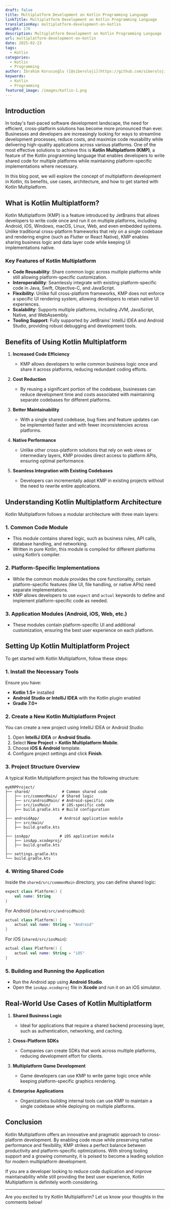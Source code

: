 ```yaml
---
draft: false
title: Multiplatform Development on Kotlin Programming Language
linkTitle: Multiplatform Development on Kotlin Programming Language
translationKey: multiplatform-development-on-kotlin
weight: 170
description: Multiplatform Development on Kotlin Programming Language
url: multiplatform-development-on-kotlin
date: 2025-02-23
tags:
  - Kotlin
categories:
  - Kotlin
  - Programming
author: İbrahim Korucuoğlu ([@siberoloji](https://github.com/siberoloji))
keywords:
  - Kotlin
  - Programming
featured_image: /images/kotlin-1.png
---
```

## Introduction

In today's fast-paced software development landscape, the need for efficient, cross-platform solutions has become more pronounced than ever. Businesses and developers are increasingly looking for ways to streamline development processes, reduce costs, and maximize code reusability while delivering high-quality applications across various platforms. One of the most effective solutions to achieve this is **Kotlin Multiplatform (KMP)**, a feature of the Kotlin programming language that enables developers to write shared code for multiple platforms while maintaining platform-specific implementations where necessary.

In this blog post, we will explore the concept of multiplatform development in Kotlin, its benefits, use cases, architecture, and how to get started with Kotlin Multiplatform.

## What is Kotlin Multiplatform?

Kotlin Multiplatform (KMP) is a feature introduced by JetBrains that allows developers to write code once and run it on multiple platforms, including Android, iOS, Windows, macOS, Linux, Web, and even embedded systems. Unlike traditional cross-platform frameworks that rely on a single codebase and rendering engine (such as Flutter or React Native), KMP enables sharing business logic and data layer code while keeping UI implementations native.

### Key Features of Kotlin Multiplatform

- **Code Reusability**: Share common logic across multiple platforms while still allowing platform-specific customization.
- **Interoperability**: Seamlessly integrate with existing platform-specific code in Java, Swift, Objective-C, and JavaScript.
- **Flexibility**: Unlike full cross-platform frameworks, KMP does not enforce a specific UI rendering system, allowing developers to retain native UI experiences.
- **Scalability**: Supports multiple platforms, including JVM, JavaScript, Native, and WebAssembly.
- **Tooling Support**: Fully supported by JetBrains’ IntelliJ IDEA and Android Studio, providing robust debugging and development tools.

## Benefits of Using Kotlin Multiplatform

1. **Increased Code Efficiency**
   - KMP allows developers to write common business logic once and share it across platforms, reducing redundant coding efforts.

2. **Cost Reduction**
   - By reusing a significant portion of the codebase, businesses can reduce development time and costs associated with maintaining separate codebases for different platforms.

3. **Better Maintainability**
   - With a single shared codebase, bug fixes and feature updates can be implemented faster and with fewer inconsistencies across platforms.

4. **Native Performance**
   - Unlike other cross-platform solutions that rely on web views or intermediary layers, KMP provides direct access to platform APIs, ensuring optimal performance.

5. **Seamless Integration with Existing Codebases**
   - Developers can incrementally adopt KMP in existing projects without the need to rewrite entire applications.

## Understanding Kotlin Multiplatform Architecture

Kotlin Multiplatform follows a modular architecture with three main layers:

### 1. **Common Code Module**

- This module contains shared logic, such as business rules, API calls, database handling, and networking.
- Written in pure Kotlin, this module is compiled for different platforms using Kotlin’s compiler.

### 2. **Platform-Specific Implementations**

- While the common module provides the core functionality, certain platform-specific features (like UI, file handling, or native APIs) need separate implementations.
- KMP allows developers to use `expect` and `actual` keywords to define and implement platform-specific code as needed.

### 3. **Application Modules (Android, iOS, Web, etc.)**

- These modules contain platform-specific UI and additional customization, ensuring the best user experience on each platform.

## Setting Up Kotlin Multiplatform Project

To get started with Kotlin Multiplatform, follow these steps:

### 1. **Install the Necessary Tools**

Ensure you have:

- **Kotlin 1.5+** installed
- **Android Studio or IntelliJ IDEA** with the Kotlin plugin enabled
- **Gradle 7.0+**

### 2. **Create a New Kotlin Multiplatform Project**

You can create a new project using IntelliJ IDEA or Android Studio:

1. Open **IntelliJ IDEA** or **Android Studio**.
2. Select **New Project** > **Kotlin Multiplatform Mobile**.
3. Choose **iOS & Android** template.
4. Configure project settings and click **Finish**.

### 3. **Project Structure Overview**

A typical Kotlin Multiplatform project has the following structure:

```
myKMPProject/
├── shared/              # Common shared code
│   ├── src/commonMain/  # Shared logic
│   ├── src/androidMain/ # Android-specific code
│   ├── src/iosMain/     # iOS-specific code
│   ├── build.gradle.kts # Build configuration
│
├── androidApp/         # Android application module
│   ├── src/main/
│   ├── build.gradle.kts
│
├── iosApp/             # iOS application module
│   ├── iosApp.xcodeproj/
│   ├── build.gradle.kts
│
├── settings.gradle.kts
└── build.gradle.kts
```

### 4. **Writing Shared Code**

Inside the `shared/src/commonMain` directory, you can define shared logic:

```kotlin
expect class Platform() {
    val name: String
}
```

For Android (`shared/src/androidMain`):

```kotlin
actual class Platform() {
    actual val name: String = "Android"
}
```

For iOS (`shared/src/iosMain`):

```kotlin
actual class Platform() {
    actual val name: String = "iOS"
}
```

### 5. **Building and Running the Application**

- Run the Android app using **Android Studio**.
- Open the `iosApp.xcodeproj` file in **Xcode** and run it on an iOS simulator.

## Real-World Use Cases of Kotlin Multiplatform

1. **Shared Business Logic**
   - Ideal for applications that require a shared backend processing layer, such as authentication, networking, and caching.

2. **Cross-Platform SDKs**
   - Companies can create SDKs that work across multiple platforms, reducing development effort for clients.

3. **Multiplatform Game Development**
   - Game developers can use KMP to write game logic once while keeping platform-specific graphics rendering.

4. **Enterprise Applications**
   - Organizations building internal tools can use KMP to maintain a single codebase while deploying on multiple platforms.

## Conclusion

Kotlin Multiplatform offers an innovative and pragmatic approach to cross-platform development. By enabling code reuse while preserving native performance and flexibility, KMP strikes a perfect balance between productivity and platform-specific optimizations. With strong tooling support and a growing community, it is poised to become a leading solution for modern multiplatform development.

If you are a developer looking to reduce code duplication and improve maintainability while still providing the best user experience, Kotlin Multiplatform is definitely worth considering.

---
Are you excited to try Kotlin Multiplatform? Let us know your thoughts in the comments below!
